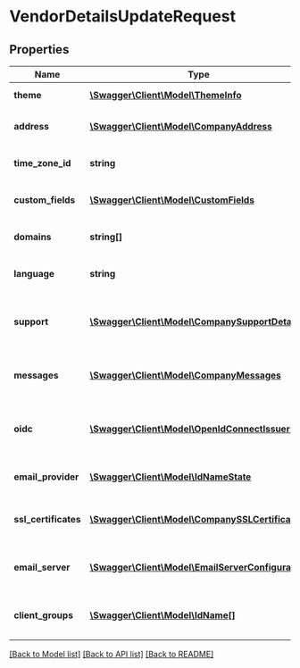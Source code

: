 # VendorDetailsUpdateRequest

## Properties
Name | Type | Description | Notes
------------ | ------------- | ------------- | -------------
**theme** | [**\Swagger\Client\Model\ThemeInfo**](ThemeInfo.md) | The theme that this company uses | [optional] 
**address** | [**\Swagger\Client\Model\CompanyAddress**](CompanyAddress.md) | Address information for this company | [optional] 
**time_zone_id** | **string** | The default timezone for this company | [optional] 
**custom_fields** | [**\Swagger\Client\Model\CustomFields**](CustomFields.md) | A set of custom fields for this company | [optional] 
**domains** | **string[]** | A list of custom domains to use for this company | [optional] 
**language** | **string** | The default language to user for this client. | [optional] 
**support** | [**\Swagger\Client\Model\CompanySupportDetails**](CompanySupportDetails.md) | Support contact information that will be displayed to user of this company | [optional] 
**messages** | [**\Swagger\Client\Model\CompanyMessages**](CompanyMessages.md) | Customized messages that are displayed to users of this company. | [optional] 
**oidc** | [**\Swagger\Client\Model\OpenIdConnectIssuers**](OpenIdConnectIssuers.md) | A set of OpenId Connect issuers that are able to authenticate users on our behalf. | [optional] 
**email_provider** | [**\Swagger\Client\Model\IdNameState**](IdNameState.md) | The email provider to be used when sending emails | [optional] 
**ssl_certificates** | [**\Swagger\Client\Model\CompanySSLCertificate[]**](CompanySSLCertificate.md) | A list of ssl certificates provisioned for this company | [optional] 
**email_server** | [**\Swagger\Client\Model\EmailServerConfiguration**](EmailServerConfiguration.md) | The configuration of a custom email server for this vendor | [optional] 
**client_groups** | [**\Swagger\Client\Model\IdName[]**](IdName.md) | [DEPRECATED] Use the listCompanyGroups operation instead | [optional] 

[[Back to Model list]](../README.md#documentation-for-models) [[Back to API list]](../README.md#documentation-for-api-endpoints) [[Back to README]](../README.md)


